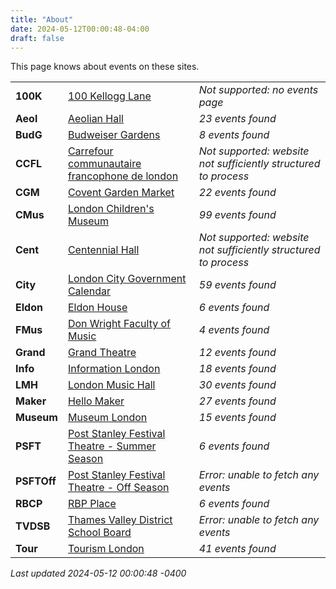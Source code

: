 ```yaml
---
title: "About"
date: 2024-05-12T00:00:48-04:00
draft: false
---
```


This page knows about events on these sites.

|   |       | |
|:--------------|:------|:--|
| **100K** | [100 Kellogg Lane]() | *Not supported: no events page*
| **Aeol** | [Aeolian Hall](https://aeolianhall.ca/events/) | *23 events found*
| **BudG** | [Budweiser Gardens](https://www.budweisergardens.com/events) | *8 events found*
| **CCFL** | [Carrefour communautaire francophone de london]() | *Not supported: website not sufficiently structured to process*
| **CGM** | [Covent Garden Market](https://coventmarket.com/events/) | *22 events found*
| **CMus** | [London Children's Museum](https://www.londonchildrensmuseum.ca/events) | *99 events found*
| **Cent** | [Centennial Hall]() | *Not supported: website not sufficiently structured to process*
| **City** | [London City Government Calendar](https://london.ca/government/calendar) | *59 events found*
| **Eldon** | [Eldon House](https://eldonhouse.ca/events/) | *6 events found*
| **FMus** | [Don Wright Faculty of Music](http://www.events.westernu.ca/events/music/) | *4 events found*
| **Grand** | [Grand Theatre](https://www.grandtheatre.com/events) | *12 events found*
| **Info** | [Information London](https://www.informationlondon.ca/Event/List) | *18 events found*
| **LMH** | [London Music Hall](http://londonmusichall.com/upcoming-events/) | *30 events found*
| **Maker** | [Hello Maker](https://www.hellomaker.ca/events) | *27 events found*
| **Museum** | [Museum London](https://museumlondon.ca/programs-events) | *15 events found*
| **PSFT** | [Post Stanley Festival Theatre - Summer Season](https://psft.ca/schedule/summer-season/) | *6 events found*
| **PSFTOff** | [Post Stanley Festival Theatre - Off Season](https://psft.ca/schedule/off-season-events/) | *Error: unable to fetch any events*
| **RBCP** | [RBP Place](https://www.rbcplacelondon.com/events) | *6 events found*
| **TVDSB** | [Thames Valley District School Board](https://calendar.tvdsb.ca/) | *Error: unable to fetch any events*
| **Tour** | [Tourism London](https://www.londontourism.ca/events/all-events) | *41 events found*

_Last updated 2024-05-12 00:00:48 -0400_
